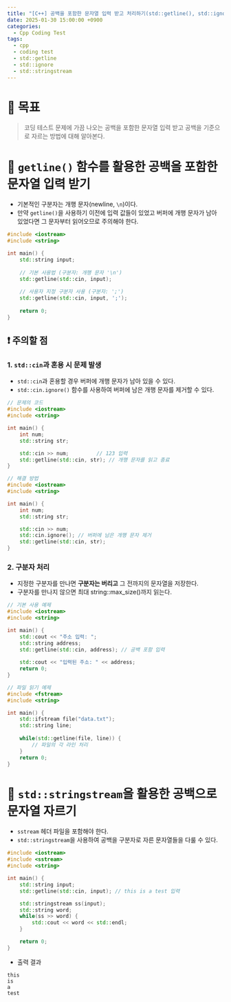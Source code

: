 ```yaml
---
title: "[C++] 공백을 포함한 문자열 입력 받고 처리하기(std::getline(), std::ignore(), std::stringstream)"
date: 2025-01-30 15:00:00 +0900
categories:
  - Cpp Coding Test
tags:
  - cpp
  - coding test
  - std::getline
  - std::ignore
  - std::stringstream
---
```


# 🎯 목표

> 코딩 테스트 문제에 가끔 나오는 공백을 포함한 문자열 입력 받고 공백을 기준으로 자르는 방법에 대해 알아본다.

# 🔑 `getline()` 함수를 활용한 공백을 포함한 문자열 입력 받기

- 기본적인 구분자는 개행 문자(newline, `\n`)이다.
- 만약 `getline()`을 사용하기 이전에 입력 값들이 있었고 버퍼에 개행 문자가 남아 있었다면 그 문자부터 읽어오므로 주의해야 한다.

```cpp
#include <iostream>
#include <string>

int main() {
    std::string input;
    
    // 기본 사용법 (구분자: 개행 문자 '\n')
    std::getline(std::cin, input);
    
    // 사용자 지정 구분자 사용 (구분자: ';')
    std::getline(std::cin, input, ';');
    
    return 0;
}
```

## ❗ 주의할 점

### 1. `std::cin`과 혼용 시 문제 발생

- `std::cin`과 혼용할 경우 버퍼에 개행 문자가 남아 있을 수 있다.
- `std::cin.ignore()` 함수를 사용하여 버퍼에 남은 개행 문자를 제거할 수 있다.

```cpp
// 문제의 코드
#include <iostream>
#include <string>

int main() {
    int num;
    std::string str;

    std::cin >> num;         // 123 입력
    std::getline(std::cin, str); // 개행 문자를 읽고 종료
}
```

```cpp
// 해결 방법
#include <iostream>
#include <string>

int main() {
    int num;
    std::string str;

    std::cin >> num;
    std::cin.ignore(); // 버퍼에 남은 개행 문자 제거
    std::getline(std::cin, str);
}
```

### 2. 구분자 처리

- 지정한 구분자를 만나면 **구분자는 버리고** 그 전까지의 문자열을 저장한다.
- 구분자를 만나지 않으면 최대 string::max_size()까지 읽는다.

```cpp
// 기본 사용 예제
#include <iostream>
#include <string>

int main() {
    std::cout << "주소 입력: ";
    std::string address;
    std::getline(std::cin, address); // 공백 포함 입력
    
    std::cout << "입력된 주소: " << address;
    return 0;
}
```

```cpp
// 파일 읽기 예제
#include <fstream>
#include <string>

int main() {
    std::ifstream file("data.txt");
    std::string line;
    
    while(std::getline(file, line)) {
        // 파일의 각 라인 처리
    }
    return 0;
}
```

# 🔑 `std::stringstream`을 활용한 공백으로 문자열 자르기

- `sstream` 헤더 파일을 포함해야 한다.
- `std::stringstream`을 사용하여 공백을 구분자로 자른 문자열들을 다룰 수 있다.

```cpp
#include <iostream>
#include <sstream>
#include <string>

int main() {
    std::string input;
    std::getline(std::cin, input); // this is a test 입력

    std::stringstream ss(input);
    std::string word;
    while(ss >> word) {
        std::cout << word << std::endl;
    }

    return 0;
}
```

- 출력 결과

```
this
is
a
test
```